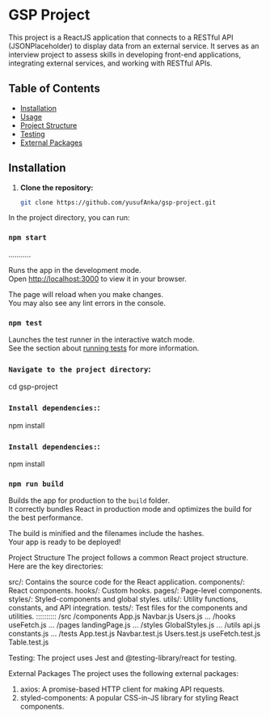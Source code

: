 # GSP Project

This project is a ReactJS application that connects to a RESTful API (JSONPlaceholder) to display data from an external service. It serves as an interview project to assess skills in developing front-end applications, integrating external services, and working with RESTful APIs.

## Table of Contents

- [Installation](#installation)
- [Usage](#usage)
- [Project Structure](#project-structure)
- [Testing](#testing)
- [External Packages](#external-packages)

## Installation

1. **Clone the repository:**

   ```bash
   git clone https://github.com/yusufAnka/gsp-project.git

In the project directory, you can run:

### `npm start`
...........

Runs the app in the development mode.\
Open [http://localhost:3000](http://localhost:3000) to view it in your browser.

The page will reload when you make changes.\
You may also see any lint errors in the console.

### `npm test`

Launches the test runner in the interactive watch mode.\
See the section about [running tests](https://facebook.github.io/create-react-app/docs/running-tests) for more information.

### `Navigate to the project directory`:
cd gsp-project

### `Install dependencies:`:
npm install

### `Install dependencies:`:
npm install

### `npm run build`

Builds the app for production to the `build` folder.\
It correctly bundles React in production mode and optimizes the build for the best performance.

The build is minified and the filenames include the hashes.\
Your app is ready to be deployed!

Project Structure
The project follows a common React project structure. Here are the key directories:

src/: Contains the source code for the React application.
components/: React components.
hooks/: Custom hooks.
pages/: Page-level components.
styles/: Styled-components and global styles.
utils/: Utility functions, constants, and API integration.
tests/: Test files for the components and utilities.
::::::::::
/src
  /components
    App.js
    Navbar.js
    Users.js
    ...
  /hooks
    useFetch.js
    ...
  /pages
    landingPage.js
    ...
  /styles
    GlobalStyles.js
    ...
  /utils
    api.js
    constants.js
    ...
/tests
  App.test.js
  Navbar.test.js
  Users.test.js
  useFetch.test.js
  Table.test.js

Testing:
The project uses Jest and @testing-library/react for testing.

External Packages
The project uses the following external packages:

1. axios: A promise-based HTTP client for making API requests.
2. styled-components: A popular CSS-in-JS library for styling React components.

